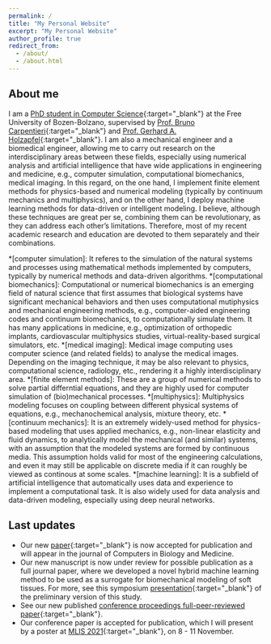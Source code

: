 ```yaml
---
permalink: /
title: "My Personal Website"
excerpt: "My Personal Website"
author_profile: true
redirect_from: 
  - /about/
  - /about.html
---
```

## About me
I am a [PhD student in Computer Science](https://www.unibz.it/en/faculties/computer-science/phd-computer-science/phd-students/phd/42428-seyed-shayan-sajjadinia){:target="_blank"} at the Free University of Bozen-Bolzano, supervised by [Prof. Bruno Carpentieri](https://www.unibz.it/en/faculties/computer-science/academic-staff/person/38064-bruno-carpentieri){:target="_blank"} and [Prof. Gerhard A. Holzapfel](https://www.biomech.tugraz.at/){:target="_blank"}. I am also a mechanical engineer and a biomedical engineer, allowing me to carry out research on the interdisciplinary areas between these fields, especially using numerical analysis and artificial intelligence that have wide applications in engineering and medicine, e.g., computer simulation, computational biomechanics, medical imaging. In this regard, on the one hand, I implement finite element methods for physics-based and numerical modeling (typically by continuum mechanics and multiphysics), and on the other hand, I deploy machine learning methods for data-driven or intelligent modeling. I believe, although these techniques are great per se, combining them can be revolutionary, as they can address each other’s limitations. Therefore, most of my recent academic research and education are devoted to them separately and their combinations.

*[computer simulation]: It referes to the simulation of the natural systems and processes using mathematical methods implemented by computers, typically by numerical methods and data-driven algorithms.
*[computational biomechanics]: Computational or numerical biomechanics is an emerging field of natural science that first assumes that biological systems have significant mechanical behaviors and then uses computational mutiphysics and mechanical engineering methods, e.g., computer-aided engineering codes and continuum biomechanics, to computationally simulate them. It has many applications in medicine, e.g., optimization of orthopedic implants, cardiovascular multiphysics studies, virtual-reality-based surgical simulators, etc.
*[medical imaging]: Medical image computing uses computer science (and related fields) to analyse the medical images. Depending on the imaging technique, it may be also relevant to physics, computational science, radiology, etc., rendering it a highly interdisciplinary area.
*[finite element methods]: These are a group of numerical methods to solve partial differntial equations, and they are highly used for computer simulation of (bio)mechanical processes.
*[multiphysics]: Multiphysics modeling focuses on coupling between different physical systems of equations, e.g., mechanochemical analysis, mixture theory, etc.
*[continuum mechanics]: It is an extremely widely-used method for physics-based modeling that uses applied mechanics, e.g., non-linear elasticity and fluid dynamics, to analytically model the mechanical (and similar) systems, with an assumption that the modeled systems are formed by continuous media. This assumption holds valid for most of the engineering calculations, and even it may still be applicable on discrete media if it can roughly be viewed as continous at some scales.
*[machine learning]: It is a subfield of artificial intelligence that automatically uses data and experience to implement a computational task. It is also widely used for data analysis and data-driven modeling, especially using deep neural networks.


## Last updates
- Our new [paper](https://shayansss.github.io/files/2022_06_preprint.pdf){:target="_blank"} is now accepted for publication and will appear in the journal of Computers in Biology and Medicine.
- Our new manuscript is now under review for possible publication as a full journal paper, where we developed a novel hybrid machine learning method to be used as a surrogate for biomechanical modeling of soft tissues. For more, see this symposium [presentation](https://shayansss.github.io/files/2021_09_p.mp4){:target="_blank"} of the preliminary version of this study.
- See our new published [conference proceedings full-peer-reviewed paper](https://shayansss.github.io/files/2021_11.pdf){:target="_blank"}.
- Our conference paper is accepted for publication, which I will present by a poster at [MLIS 2021](http://2021.machinelearningconf.org/){:target="_blank"}, on 8 - 11 November.